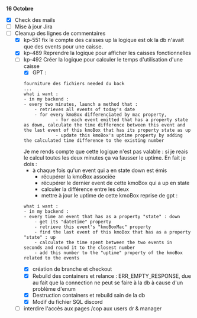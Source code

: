 **16 Octobre**
- [x] Check des mails
- [ ] Mise à jour Jira
- [ ] Cleanup des lignes de commentaires
    - [x] kp-551 fix le compte des caisses up
    la logique est ok la db n'avait que des events pour une caisse.
    - [x] kp-489 Reprendre la logique pour afficher les caisses fonctionnelles
    - [ ] kp-492 Créer la logique pour calculer le temps d'utilisation d'une caisse
        - [x] GPT : 
        ```
        fourniture des fichiers needed du back
        ...
        what i want : 
        - in my backend : 
        - every two minutes, launch a method that :
            - retrieves all events of today's date
            - for every kmoBox differenciated by mac property, 
                    - for each event emitted that has a property state as down, calculate the time difference between this event and the last event of this kmoBox that has its property state as up
                    - update this kmoBox's uptime property by adding the calculated time difference to the existing number  
        ```
        Je me rends compte que cette logique n'est pas valable : si je reais le calcul toutes les deux minutes ça va fausser le uptime. En fait je dois : 
        - à chaque fois qu'un event qui a en state down est émis
            - récupérer la kmoBox associée
            - récupérer le dernier event de cette kmoBox qui a up en state
            - calculer la différence entre les deux
            - mettre à jour le uptime de cette kmoBox
        reprise de gpt : 
        ```
        what i want : 
        - in my backend : 
        - every time an event that has as a property "state" : down
            - get its "datetime" property
            - retrieve this event's "kmoBoxMac" property
            - find the last event of this kmoBox that has as a property "state" : up
            - calculate the time spent between the two events in seconds and round it to the closest number
            - add this number to the "uptime" property of the kmoBox related to the events
        ```
        - [x] création de branche et checkout
        - [x] Rebuild des containers et relance : ERR_EMPTY_RESPONSE, due au fait que la connection ne peut se faire à la db à cause d'un problème d'enum
        - [x] Destruction containers et rebuild sain de la db 
        - [x] Modif du fichier SQL discord
    - [ ] interdire l'accès aux pages /cop aux users dr & manager 